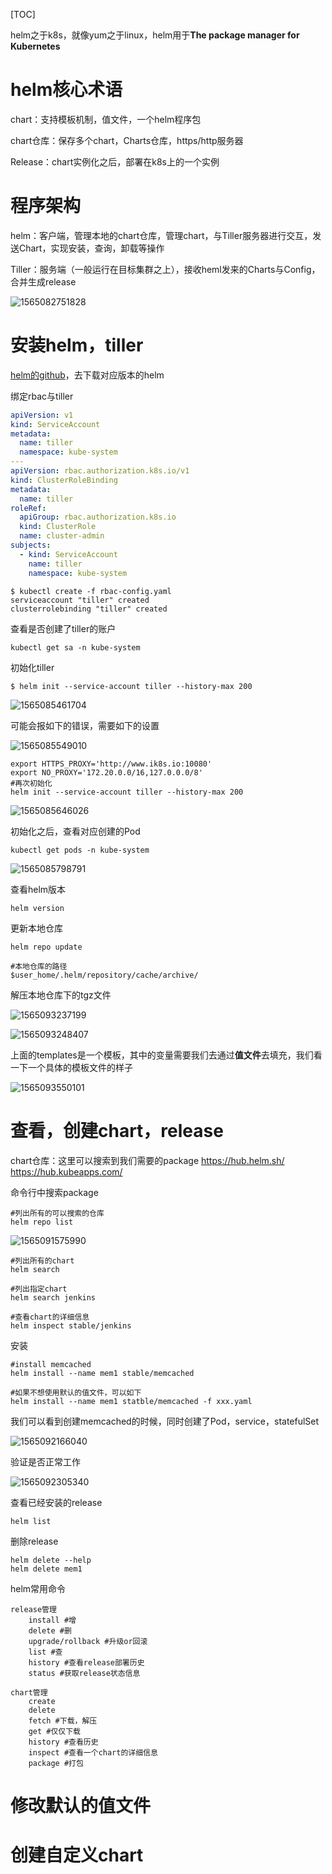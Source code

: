 [TOC]



helm之于k8s，就像yum之于linux，helm用于**The package manager for Kubernetes**

# helm核心术语

chart：支持模板机制，值文件，一个helm程序包

chart仓库：保存多个chart，Charts仓库，https/http服务器

Release：chart实例化之后，部署在k8s上的一个实例

# 程序架构

helm：客户端，管理本地的chart仓库，管理chart，与Tiller服务器进行交互，发送Chart，实现安装，查询，卸载等操作

Tiller：服务端（一般运行在目标集群之上），接收heml发来的Charts与Config，合并生成release

![1565082751828](E:\git-workspace\note\images\docker\1565082751828.png)



# 安装helm，tiller

[helm的github](https://github.com/helm/helm/releases)，去下载对应版本的helm

绑定rbac与tiller

```yaml
apiVersion: v1
kind: ServiceAccount
metadata:
  name: tiller
  namespace: kube-system
---
apiVersion: rbac.authorization.k8s.io/v1
kind: ClusterRoleBinding
metadata:
  name: tiller
roleRef:
  apiGroup: rbac.authorization.k8s.io
  kind: ClusterRole
  name: cluster-admin
subjects:
  - kind: ServiceAccount
    name: tiller
    namespace: kube-system
```

```shell
$ kubectl create -f rbac-config.yaml
serviceaccount "tiller" created
clusterrolebinding "tiller" created
```

查看是否创建了tiller的账户

```shell
kubectl get sa -n kube-system
```

初始化tiller

```shell
$ helm init --service-account tiller --history-max 200
```

![1565085461704](E:\git-workspace\note\images\docker\1565085461704.png)

可能会报如下的错误，需要如下的设置

![1565085549010](E:\git-workspace\note\images\docker\1565085549010.png)

```shell
export HTTPS_PROXY='http://www.ik8s.io:10080'
export NO_PROXY='172.20.0.0/16,127.0.0.0/8'
#再次初始化
helm init --service-account tiller --history-max 200
```

![1565085646026](E:\git-workspace\note\images\docker\1565085646026.png)

初始化之后，查看对应创建的Pod

```shell
kubectl get pods -n kube-system
```

![1565085798791](E:\git-workspace\note\images\docker\1565085798791.png)

查看helm版本

```shell
helm version
```

更新本地仓库

```shell
helm repo update

#本地仓库的路径
$user_home/.helm/repository/cache/archive/
```

解压本地仓库下的tgz文件

![1565093237199](E:\git-workspace\note\images\docker\1565093237199.png)

![1565093248407](E:\git-workspace\note\images\docker\1565093248407.png)

上面的templates是一个模板，其中的变量需要我们去通过**值文件**去填充，我们看一下一个具体的模板文件的样子

![1565093550101](E:\git-workspace\note\images\docker\1565093550101.png)

# 查看，创建chart，release

chart仓库：这里可以搜索到我们需要的package
https://hub.helm.sh/
https://hub.kubeapps.com/



命令行中搜索package

```shell
#列出所有的可以搜索的仓库
helm repo list
```

![1565091575990](E:\git-workspace\note\images\docker\1565091575990.png)

```shell
#列出所有的chart
helm search 

#列出指定chart
helm search jenkins

#查看chart的详细信息
helm inspect stable/jenkins
```

安装

```shell
#install memcached
helm install --name mem1 stable/memcached

#如果不想使用默认的值文件，可以如下
helm install --name mem1 statble/memcached -f xxx.yaml
```

我们可以看到创建memcached的时候，同时创建了Pod，service，statefulSet

![1565092166040](E:\git-workspace\note\images\docker\1565092166040.png)

验证是否正常工作

![1565092305340](E:\git-workspace\note\images\docker\1565092305340.png)

查看已经安装的release

````shell
helm list
````

删除release

```shell
helm delete --help
helm delete mem1
```

helm常用命令

```shell
release管理
	install #增
	delete #删
	upgrade/rollback #升级or回滚
	list #查
	history #查看release部署历史
	status #获取release状态信息
	
chart管理
	create
	delete
	fetch #下载，解压
	get #仅仅下载
	history #查看历史
	inspect #查看一个chart的详细信息
	package #打包
```



# 修改默认的值文件





# 创建自定义chart




